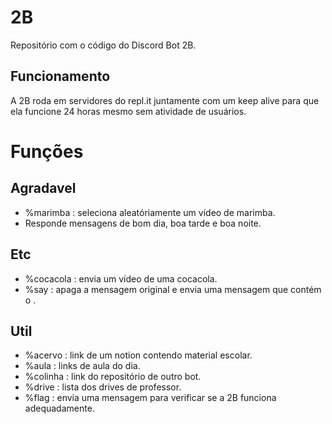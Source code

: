 # 2B
Repositório com o código do Discord Bot 2B.

## Funcionamento
A 2B roda em servidores do repl.it juntamente com um keep alive para que ela funcione 24 horas mesmo sem atividade de usuários.

# Funções
## Agradavel
* %marimba : seleciona aleatóriamente um vídeo de marimba.
* Responde mensagens de bom dia, boa tarde e boa noite.

## Etc
* %cocacola : envia um vídeo de uma cocacola.
* %say <texto> : apaga a mensagem original e envia uma mensagem que contém o <texto>.
  
## Util
* %acervo : link de um notion contendo material escolar.
* %aula : links de aula do dia.
* %colinha : link do repositório de outro bot.
* %drive : lista dos drives de professor.
* %flag : envia uma mensagem para verificar se a 2B funciona adequadamente.
